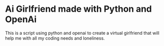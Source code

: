 # Ai Girlfriend made with Python and OpenAi
 This is a script using python and openai to create a virtual girlfriend that will help me with all my coding needs and loneliness.
